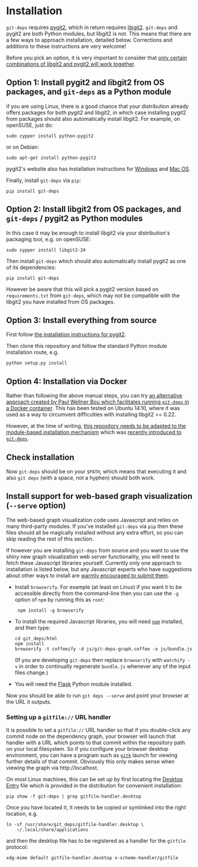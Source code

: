 Installation
============

`git-deps` requires [pygit2](http://www.pygit2.org/), which in return
requires [libgit2](https://libgit2.github.com/).  `git-deps` and
pygit2 are both Python modules, but libgit2 is not.  This means
that there are a few ways to approach installation, detailed below.
Corrections and additions to these instructions are very welcome!

Before you pick an option, it is very important to consider that [only
certain combinations of libgit2 and pygit2 will work
together](http://www.pygit2.org/install.html#version-numbers).

## Option 1: Install pygit2 and libgit2 from OS packages, and `git-deps` as a Python module

if you are using Linux, there is a good chance that your distribution
already offers packages for both pygit2 and libgit2, in which case
installing pygit2 from packages should also automatically install
libgit2.  For example, on openSUSE, just do:

    sudo zypper install python-pygit2

or on Debian:

    sudo apt-get install python-pygit2

pygit2's website also has installation instructions for
[Windows](http://www.pygit2.org/install.html#installing-on-windows)
and [Mac OS](http://www.pygit2.org/install.html#installing-on-os-x).

Finally, install `git-deps` via `pip`:

    pip install git-deps

## Option 2: Install libgit2 from OS packages, and `git-deps` / pygit2 as Python modules

In this case it may be enough to install libgit2 via your
distribution's packaging tool, e.g. on openSUSE:

    sudo zypper install libgit2-24

Then install `git-deps` which should also automatically install pygit2
as one of its dependencies:

    pip install git-deps

However be aware that this will pick a pygit2 version based on
`requirements.txt` from `git-deps`, which may not be compatible with
the libgit2 you have installed from OS packages.

## Option 3: Install everything from source

First follow
[the installation instructions for pygit2](http://www.pygit2.org/install.html).

Then clone this repository and follow the standard Python module
installation route, e.g.

    python setup.py install

## Option 4: Installation via Docker

Rather than following the above manual steps, you can try
[an alternative approach created by Paul Wellner Bou which facilitates running `git-deps` in a Docker container](https://github.com/paulwellnerbou/git-deps-docker).
This has been tested on Ubuntu 14.10, where it was used as a way to
circumvent difficulties with installing libgit2 >= 0.22.

However, at the time of writing, [this repository needs to be adapted
to the module-based installation
mechanism](https://github.com/paulwellnerbou/git-deps-docker/issues/2)
which was [recently introduced to
`git-deps`](https://github.com/aspiers/git-deps/pull/71).

## Check installation

Now `git-deps` should be on your `$PATH`, which means that executing
it and also `git deps` (with a space, not a hyphen) should both work.

## Install support for web-based graph visualization (`--serve` option)

The web-based graph visualization code uses Javascript and relies on
many third-party modules.  If you've installed `git-deps` via `pip`
then these files should all be magically installed without any extra
effort, so you can skip reading the rest of this section.

If however you are installing `git-deps` from source and you want to
use the shiny new graph visualization web server functionality, you
will need to fetch these Javascript libraries yourself.  Currently
only one approach to installation is listed below, but any Javascript
experts who have suggestions about other ways to install are [warmly
encouraged to submit them](CONTRIBUTING.md).

*   Install `browserify`.  For example (at least on Linux) if you want
    it to be accessible directly from the command-line then you can
    use the `-g` option of `npm` by running this as `root`:

         npm install -g browserify

*   To install the required Javascript libraries, you will need
    [`npm`](https://www.npmjs.com/) installed, and then type:

        cd git_deps/html
        npm install
        browserify -t coffeeify -d js/git-deps-graph.coffee -o js/bundle.js

    (If you are developing `git-deps` then replace `browserify` with
    `watchify -v` in order to continually regenerate `bundle.js`
    whenever any of the input files change.)

*   You will need the [Flask](http://flask.pocoo.org/) Python
    module installed.

Now you should be able to run `git deps --serve` and point your
browser at the URL it outputs.

### Setting up a `gitfile://` URL handler

It is possible to set a `gitfile://` URL handler so that if you
double-click any commit node on the dependency graph, your browser
will launch that handler with a URL which points to that commit within
the repository path on your local filesystem.  So if you configure
your browser desktop environment, you can have a program such as
[`gitk`](http://git-scm.com/docs/gitk) launch for viewing further
details of that commit.  Obviously this only makes sense when viewing
the graph via http://localhost.

On most Linux machines, this can be set up by first locating the
[Desktop
Entry](https://standards.freedesktop.org/desktop-entry-spec/latest/)
file which is provided in the distribution for convenient
installation:

    pip show -f git-deps | grep gitfile-handler.desktop

Once you have located it, it needs to be copied or symlinked into the
right location, e.g.

    ln -sf /usr/share/git_deps/gitfile-handler.desktop \
        ~/.local/share/applications

and then the desktop file has to be registered as a handler for the
`gitfile` protocol:

    xdg-mime default gitfile-handler.desktop x-scheme-handler/gitfile
